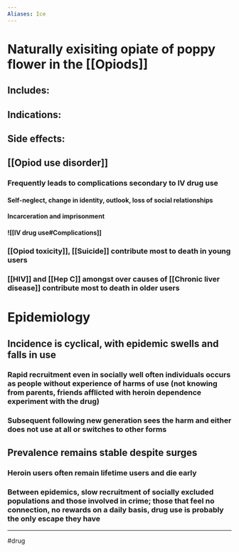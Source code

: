 ```yaml
---
Aliases: Ice
---
```

# Naturally exisiting opiate of poppy flower in the [[Opiods]]
## Includes:
## Indications:
## Side effects:
## [[Opiod use disorder]]
### Frequently leads to complications secondary to IV drug use
#### Self-neglect, change in identity, outlook, loss of social relationships
#### Incarceration and imprisonment
#### ![[IV drug use#Complications]]
### [[Opiod toxicity]], [[Suicide]] contribute most to death in young users
### [[HIV]] and [[Hep C]] amongst over causes of [[Chronic liver disease]] contribute most to death in older users
# Epidemiology
## Incidence is cyclical, with epidemic swells and falls in use
### Rapid recruitment even in socially well often individuals occurs as people without experience of harms of use (not knowing from parents, friends afflicted with heroin dependence experiment with the drug)
### Subsequent following new generation sees the harm and either does not use at all or switches to other forms 
## Prevalence remains stable despite surges
### Heroin users often remain lifetime users and die early 
### Between epidemics, slow recruitment of socially excluded populations and those involved in crime; those that feel no connection, no rewards on a daily basis, drug use is probably the only escape they have 

---
#drug 